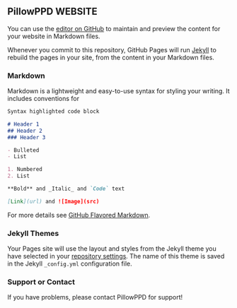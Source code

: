 ## PillowPPD WEBSITE

You can use the [editor on GitHub](https://github.com/PillowPPD/PillowPPD.github.io/edit/main/README.md) to maintain and preview the content for your website in Markdown files.

Whenever you commit to this repository, GitHub Pages will run [Jekyll](https://jekyllrb.com/) to rebuild the pages in your site, from the content in your Markdown files.

### Markdown

Markdown is a lightweight and easy-to-use syntax for styling your writing. It includes conventions for

```markdown
Syntax highlighted code block

# Header 1
## Header 2
### Header 3

- Bulleted
- List

1. Numbered
2. List

**Bold** and _Italic_ and `Code` text

[Link](url) and ![Image](src)
```

For more details see [GitHub Flavored Markdown](https://guides.github.com/features/mastering-markdown/).

### Jekyll Themes

Your Pages site will use the layout and styles from the Jekyll theme you have selected in your [repository settings](https://github.com/PillowPPD/PillowPPD.github.io/settings). The name of this theme is saved in the Jekyll `_config.yml` configuration file.

### Support or Contact

If you have problems, please contact PillowPPD for support!


